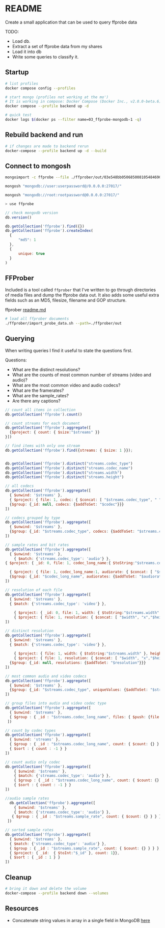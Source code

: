 # README

Create a small application that can be used to query ffprobe data

TODO:

* Load db.
* Extract a set of ffprobe data from my shares
* Load it into db
* Write some queries to classify it.  

## Startup

```sh
# list profiles
docker compose config --profiles               

# start mongo (profiles not working at the mo')
# It is working in compose: Docker Compose (Docker Inc., v2.0.0-beta.6) - Docker Desktop 3.5.2
docker compose --profile backend up -d 

# quick test
docker logs $(docker ps --filter name=03_ffprobe-mongodb-1 -q)
```

## Rebuild backend and run

```sh
# if changes are made to backend rerun
docker-compose --profile backend up -d --build
```

## Connect to mongosh

```sh
mongoimport -c ffprobe --file ./ffprober/out/03e548bb050685008105484690c578d2.json "mongodb://root:rootpassword@0.0.0.0:27017/ffprobe" --authenticationDatabase admin

mongosh "mongodb://user:userpassword@/0.0.0.0:27017/"

mongosh "mongodb://root:rootpassword@0.0.0.0:27017/"

> use ffprobe
```

```js
// check mongodb version
db.version()

db.getCollection('ffprobe').find({})
db.getCollection('ffprobe').createIndex(
  {
      "md5": 1
  },
  {
      unique: true
  }
)
```

## FFProber

Included is a tool called `ffprober` that I've written to go through directories of media files and dump the ffprobe data out.  It also adds some useful extra fields such as an MD5, filesize, filename and GOP structure.  

ffprober [readme.md](/ffprober/README.md)  

```sh
# load all ffprober documents
./ffprober/import_probe_data.sh --path=./ffprober/out      
```

## Querying

When writing queries I find it useful to state the questions first.  

Questions:

* What are the distinct resolutions?
* What are the counts of most common number of streams (video and audio)?
* What are the most common video and audio codecs?
* What are the framerates?
* What are the sample_rates?
* Are there any captions?

```js
// count all items in collection
db.getCollection('ffprobe').count()

// count streams for each document
db.getCollection('ffprobe').aggregate([
  {$project: { count: { $size:"$streams" }}
}])

// find items with only one stream
db.getCollection('ffprobe').find({streams: { $size: 1 }});


db.getCollection('ffprobe').distinct("streams.codec_type")
db.getCollection('ffprobe').distinct("streams.codec_name")
db.getCollection('ffprobe').distinct("streams.width")
db.getCollection('ffprobe').distinct("streams.height")

// all codecs
db.getCollection('ffprobe').aggregate([
  { $unwind: '$streams' },
  { $project: { file: 1, codec: { $concat: [ "$streams.codec_type", " ","$streams.codec_name" ] } } },   
  {$group: {_id: null, codecs: {$addToSet: "$codec"}}}
])

// codecs grouped by type
db.getCollection('ffprobe').aggregate([
  { $unwind: '$streams' },
  {$group: {_id: "$streams.codec_type", codecs: {$addToSet: "$streams.codec_name" }}}
])

// sample rates and bit rates
db.getCollection('ffprobe').aggregate([
  { $unwind: '$streams' },
    { $match: {'streams.codec_type': 'audio'} },
{ $project: { _id: 0, file: 1, codec_long_name:{ $toString:"$streams.codec_long_name" }, sample_rate: { $toString:"$streams.sample_rate" }, bit_rate: { $toString:"$streams.bit_rate" } } }, 

  { $project: { file: 1, codec_long_name:1, audiorate: { $concat: [ "$sample_rate", "khz - ", "$bit_rate", "bps"] } } },   
  {$group: {_id: "$codec_long_name", audiorates: {$addToSet: "$audiorate"}}}
])

// resolution of each file
db.getCollection('ffprobe').aggregate([
  { $unwind: '$streams' },
  { $match: {'streams.codec_type': 'video'} },
    
    { $project: { _id: 0, file: 1, width: { $toString:"$streams.width" }, height: { $toString:"$streams.height" } } },     
    { $project: { file: 1, resolution: { $concat: [ "$width", "x","$height" ] } } }   
])

// distinct resolution
db.getCollection('ffprobe').aggregate([
  { $unwind: '$streams' },
  { $match: {'streams.codec_type': 'video'} },
    
    { $project: { file: 1, width: { $toString:"$streams.width" }, height: { $toString:"$streams.height" } } },     
    { $project: { file: 1, resolution: { $concat: [ "$width", "x","$height" ] } } },   
  {$group: {_id: null, resolutions: {$addToSet: "$resolution"}}}
])

// most common audio and video codecs
db.getCollection('ffprobe').aggregate([
  { $unwind: '$streams' },
  {$group: {_id: "$streams.codec_type", uniqueValues: {$addToSet: "$streams.codec_long_name"}}}
])

// group files into audio and video codec type
db.getCollection('ffprobe').aggregate([
  { $unwind: '$streams' },
  { $group : { _id : "$streams.codec_long_name", files: { $push: {file: "$file", codec_long_name: "$streams.codec_type"} } }}
 ])

// count by codec types
db.getCollection('ffprobe').aggregate([
  { $unwind: 'streams' },
  { $group : { _id : "$streams.codec_long_name", count: { $count: {} } } },
  { $sort : { count : -1 } }
])

// count audio only codec
db.getCollection('ffprobe').aggregate([
    { $unwind: '$streams' },
    { $match: {'streams.codec_type': 'audio'} },
    { $group : { _id : "$streams.codec_long_name", count: { $count: {} } } },
    { $sort : { count : -1 } }
])

//audio sample rates
  db.getCollection('ffprobe').aggregate([
    { $unwind: '$streams' },
    { $match: {'streams.codec_type': 'audio'} },
   { $group : { _id : "$streams.sample_rate", count: { $count: {} } } }
 ])  

// sorted sample rates
db.getCollection('ffprobe').aggregate([
  { $unwind: '$streams' },
  { $match: {'streams.codec_type': 'audio'} },
  { $group : { _id : "$streams.sample_rate", count: { $count: {} } } },
  { $project: { _id:  { $toInt:"$_id" }, count: 1}},
  { $sort : { _id : 1 } }
])  
```

## Cleanup

```sh
# bring it down and delete the volume
docker-compose --profile backend down --volumes
```

## Resources

* Concatenate string values in array in a single field in MongoDB [here](https://newbedev.com/concatenate-string-values-in-array-in-a-single-field-in-mongodb)